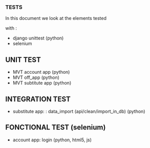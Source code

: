 ### TESTS

In this document we look at the elements tested

with :

- django unittest (python)
- selenium

## UNIT TEST

- MVT account app (python)
- MVT off_app (python)
- MVT subtitute app (python)

## INTEGRATION TEST

- substitute app: : data_import (api/clean/import_in_db) (python)

## FONCTIONAL TEST (selenium)

- account app: login (python, html5, js)
